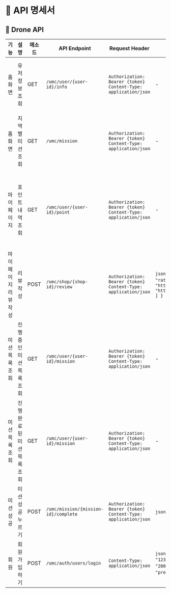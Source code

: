 # 📑 API 명세서

## 🍔 Drone API

| 기능 | 설명 | 메소드 | API Endpoint | Request Header | Request Body | Query String | Path Variable | Response |
|------|------|--------|--------------|----------------|--------------|--------------|---------------|----------|
| 홈 화면 | 유저 정보 조회 | GET | `/umc/user/{user-id}/info` | `Authorization: Bearer {token}`<br>`Content-Type: application/json` | - | - | `user-id`: 조회할 유저 ID | userId에 해당하는 유저의 지역(region), 완료한 미션 수, 모아놓은 point 반환 |
| 홈 화면 | 지역별 미션 조회 | GET | `/umc/mission` | `Authorization: Bearer {token}`<br>`Content-Type: application/json` | - | `region={user.region}` | - | 해당 지역(region)에 있는 미션 목록(missionId, name, content 등) 반환 |
| 마이 페이지 | 포인트 내역 조회 | GET | `/umc/user/{user-id}/point` | `Authorization: Bearer {token}`<br>`Content-Type: application/json` | - | - | `user-id`: 조회할 유저 ID | userId에 해당하는 유저의 포인트 내역(point)과, 각 포인트가 발생한 미션 완료 정보(미션 ID, 미션 제목 등) 반환 |
| 마이 페이지 리뷰 작성 | 리뷰 작성 | POST | `/umc/shop/{shop-id}/review` | `Authorization: Bearer {token}`<br>`Content-Type: application/json` | ```json { "userId": "지금 로그인한 유저의 id", "rating": 5, "comment": "맛있어요!", "images": [ "https://cdn.myapp.com/images/review/file1.jpg", "https://cdn.myapp.com/images/review/file2.jpg" ] } ``` | - | `shop-id`: 리뷰가 쓰여질 shop | - |
| 미션 목록 조회 | 진행 중인 미션 목록 조회 | GET | `/umc/user/{user-id}/mission` | `Authorization: Bearer {token}`<br>`Content-Type: application/json` | - | `mission.status=ongoing` | `user-id`: 조회할 유저 ID | 진행 중인 미션 목록 반환 |
| 미션 목록 조회 | 진행 완료된 미션 목록 조회 | GET | `/umc/user/{user-id}/mission` | `Authorization: Bearer {token}`<br>`Content-Type: application/json` | - | `mission.status=completion` | `user-id`: 조회할 유저 ID | 완료된 미션 목록 반환 |
| 미션 성공 | 미션 성공 누르기 | POST | `/umc/mission/{mission-id}/complete` | `Authorization: Bearer {token}`<br>`Content-Type: application/json` | ```json { "userId": "지금 로그인한 유저의 id" } ``` | - | `mission-id`: 성공 요청할 미션 | mission에 해당하는 인증번호 반환 |
| 회원 | 회원 가입 하기 | POST | `/umc/auth/users/login` | `Content-Type: application/json` | ```json { "email": "abba210@naver.com", "password": "1234", "name": "배민", "gender": "남", "birth": "2001-02-10", "address": "부천시 상일로72", "preferredFoods": ["한식", "치킨", "일식"] } ``` | - | - | - |
